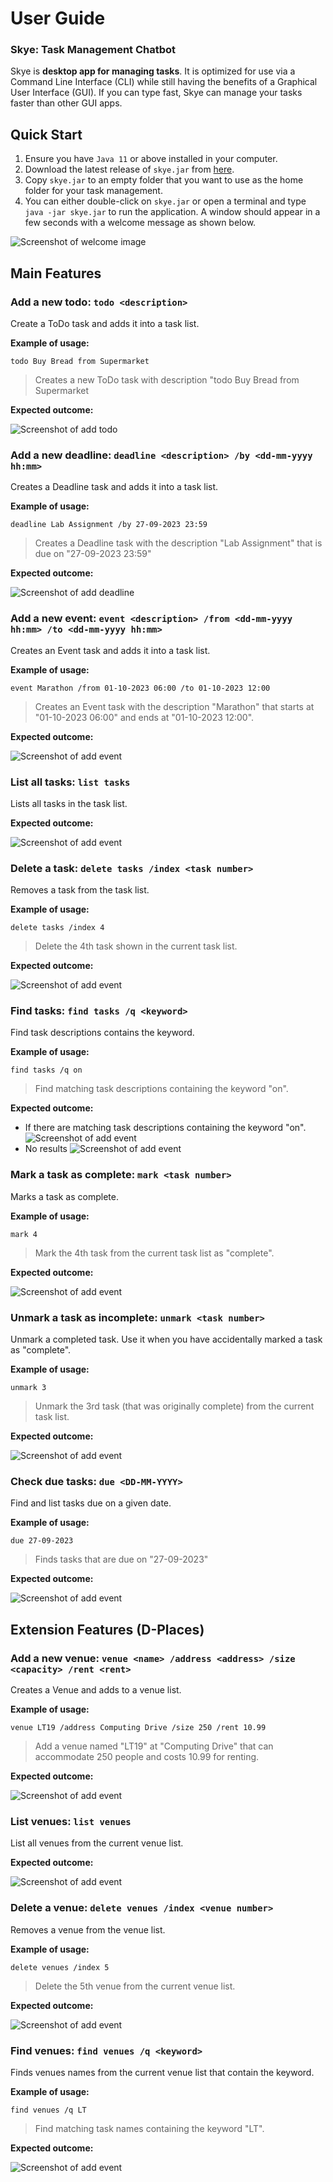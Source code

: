 # User Guide
### Skye: Task Management Chatbot
Skye is **desktop app for managing tasks**. It is optimized for use via a Command Line Interface (CLI) while still having the benefits of a Graphical User Interface (GUI). If you can type fast, Skye can manage your tasks faster than other GUI apps.

## Quick Start
1. Ensure you have `Java 11` or above installed in your computer.
2. Download the latest release of `skye.jar` from [here](https://github.com/ktzy0305/ip/releases/). 
3. Copy `skye.jar` to an empty folder that you want to use as the home folder for your task management.
4. You can either double-click on `skye.jar` or open a terminal and type `java -jar skye.jar` to run the application. A window should appear in a few seconds with a welcome message as shown below.

![Screenshot of welcome image](./images/welcome_message.png)

[//]: # (## Features)

[//]: # ()
[//]: # (### Add To-Do)

[//]: # ()
[//]: # (Adds a task that is flexible and not time bound.)

[//]: # ()
[//]: # (### Add Deadline)

[//]: # ()
[//]: # (Adds a task with a due date and time.)

[//]: # ()
[//]: # (### Add Event)

[//]: # ()
[//]: # (Adds a task with a start date / time and end date / time.)

[//]: # ()
[//]: # (### Delete Task)

[//]: # ()
[//]: # (Removes a task from a list of recorded tasks.)

[//]: # ()
[//]: # (### List Tasks)

[//]: # ()
[//]: # (Displays all tasks that were recorded.)

[//]: # ()
[//]: # (### Find Tasks)

[//]: # ()
[//]: # (Search for task descriptions that match a given keyword.)

[//]: # ()
[//]: # (### Mark Task)

[//]: # ()
[//]: # (Set a task as `done` or `not done`)

[//]: # ()
[//]: # (### Check Due Tasks)

[//]: # ()
[//]: # (Search for tasks due on a certain `date`)

[//]: # ()
[//]: # (### Add Venue)

[//]: # ()
[//]: # (Adds a venue name and its details: address, capacity and rent.)

[//]: # ()
[//]: # (### Delete Venue)

[//]: # ()
[//]: # (Removes a venue from a list of recorded venues.)

[//]: # ()
[//]: # (### List Venues)

[//]: # ()
[//]: # (List all venues that were recorded.)

[//]: # ()
[//]: # (### Find Venues)

[//]: # ()
[//]: # (Search for venue names that match a given keyword.)

[//]: # ()
[//]: # (### Save Data)

[//]: # ()
[//]: # (Saves all recorded tasks and venues. Data is automatically saved whenever a new task or venue is added or deleted.)

## Main Features

### Add a new todo: `todo <description>`

Create a ToDo task and adds it into a task list.

**Example of usage:** 

`todo Buy Bread from Supermarket`

> Creates a new ToDo task with description "todo Buy Bread from Supermarket

**Expected outcome:**

![Screenshot of add todo](./images/add_todo.png)

### Add a new deadline: `deadline <description> /by <dd-mm-yyyy hh:mm>`

Creates a Deadline task and adds it into a task list.

**Example of usage:**

`deadline Lab Assignment /by 27-09-2023 23:59`

> Creates a Deadline task with the description "Lab Assignment" that is due on "27-09-2023 23:59"

**Expected outcome:**

![Screenshot of add deadline](./images/add_deadline.png)

### Add a new event: `event <description> /from <dd-mm-yyyy hh:mm> /to <dd-mm-yyyy hh:mm>`

Creates an Event task and adds it into a task list.

**Example of usage:**

`event Marathon /from 01-10-2023 06:00 /to 01-10-2023 12:00`

> Creates an Event task with the description "Marathon" that starts at "01-10-2023 06:00" and ends at "01-10-2023 12:00".

**Expected outcome:**

![Screenshot of add event](./images/add_event.png)

### List all tasks: `list tasks`

Lists all tasks in the task list.

**Expected outcome:**

![Screenshot of add event](./images/list_tasks.png)

### Delete a task: `delete tasks /index <task number>`

Removes a task from the task list.

**Example of usage:**

`delete tasks /index 4`

> Delete the 4th task shown in the current task list.

**Expected outcome:**

![Screenshot of add event](./images/delete_task.png)

### Find tasks: `find tasks /q <keyword>`

Find task descriptions contains the keyword.

**Example of usage:**

`find tasks /q on`

> Find matching task descriptions containing the keyword "on".

**Expected outcome:**
- If there are matching task descriptions containing the keyword "on".
![Screenshot of add event](./images/find_tasks.png)
- No results
![Screenshot of add event](./images/find_tasks_no_match.png)

### Mark a task as complete: `mark <task number>`

Marks a task as complete.

**Example of usage:**

`mark 4`

> Mark the 4th task from the current task list as "complete".

**Expected outcome:**

![Screenshot of add event](./images/mark_task.png)


### Unmark a task as incomplete: `unmark <task number>`

Unmark a completed task. Use it when you have accidentally marked a task as "complete".

**Example of usage:**

`unmark 3`

> Unmark the 3rd task (that was originally complete) from the current task list.

**Expected outcome:**

![Screenshot of add event](./images/unmark_task.png)

### Check due tasks: `due <DD-MM-YYYY>`

Find and list tasks due on a given date.

**Example of usage:**

`due 27-09-2023`

> Finds tasks that are due on "27-09-2023" 

**Expected outcome:**

![Screenshot of add event](./images/due_tasks.png)

## Extension Features (D-Places)

### Add a new venue: `venue <name> /address <address> /size <capacity> /rent <rent>`

Creates a Venue and adds to a venue list.

**Example of usage:**

`venue LT19 /address Computing Drive /size 250 /rent 10.99`

> Add a venue named "LT19" at "Computing Drive" that can accommodate 250 people and costs 10.99 for renting.

**Expected outcome:**

![Screenshot of add event](./images/add_venue.png)

### List venues: `list venues`

List all venues from the current venue list.

**Expected outcome:**

![Screenshot of add event](./images/list_venues.png)

### Delete a venue: `delete venues /index <venue number>`

Removes a venue from the venue list.

**Example of usage:**

`delete venues /index 5`

> Delete the 5th venue from the current venue list.

**Expected outcome:**

![Screenshot of add event](./images/delete_venue.png)

### Find venues: `find venues /q <keyword>`

Finds venues names from the current venue list that contain the keyword.

**Example of usage:**

`find venues /q LT`

> Find matching task names containing the keyword "LT".

**Expected outcome:**

![Screenshot of add event](./images/find_venues.png)